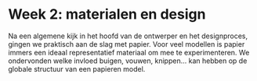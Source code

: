 # Week 2: materialen en design

Na een algemene kijk in het hoofd van de ontwerper en het designproces, gingen we praktisch aan de slag met papier. Voor veel modellen is papier immers een ideaal representatief materiaal om mee te experimenteren. We ondervonden welke invloed buigen, vouwen, knippen… kan hebben op de globale structuur van een papieren model.


